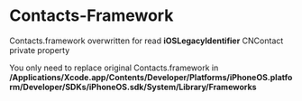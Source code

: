 # Contacts-Framework

Contacts.framework overwritten for read <b>iOSLegacyIdentifier</b> CNContact private property

You only need to replace original Contacts.framework in <b>/Applications/Xcode.app/Contents/Developer/Platforms/iPhoneOS.platform/Developer/SDKs/iPhoneOS.sdk/System/Library/Frameworks</b>
